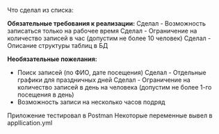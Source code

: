 Что сделал из списка:

**Обязательные требования к реализации:**
Сделал - Возможность записаться только на рабочее время
Сделал - Ограничение на количество записей в час (допустим не более 10 человек)
Сделал - Описание структуры таблиц в БД

**Необязательные пожелания:**
- Поиск записей (по ФИО, дате посещения)
Сделал - Отдельные графики для праздничных дней
Сделал - Ограничение на количество записей в день на человека (допустим не более 1-го посещения в день)
- Возможность записи на несколько часов подряд

Приложение тестировал в Postman
Некоторые переменные вывел в appllication.yml